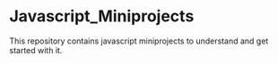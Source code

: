 # Javascript_Miniprojects
This repository contains javascript miniprojects to understand and get started with it. 
